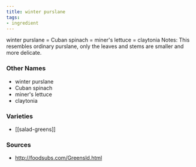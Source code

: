 ```yaml
---
title: winter purslane
tags:
- ingredient
---
```

winter purslane = Cuban spinach = miner's lettuce = claytonia Notes: This resembles ordinary purslane, only the leaves and stems are smaller and more delicate.

### Other Names

* winter purslane
* Cuban spinach
* miner's lettuce
* claytonia

### Varieties

* [[salad-greens]]

### Sources
* http://foodsubs.com/Greensld.html

